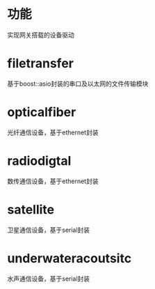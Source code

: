 # 功能
实现网关搭载的设备驱动

# filetransfer
基于boost::asio封装的串口及以太网的文件传输模块

# opticalfiber
光纤通信设备，基于ethernet封装

# radiodigtal
数传通信设备，基于ethernet封装

# satellite
卫星通信设备，基于serial封装

# underwateracoutsitc
水声通信设备，基于serial封装
